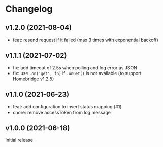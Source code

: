 # Changelog

## v1.2.0 (2021-08-04)

 - feat: resend request if it failed (max 3 times with exponential backoff)

## v1.1.1 (2021-07-02)

 - fix: add timeout of 2.5s when polling and log error as JSON
 - fix: use `.on('get', fn)` if `.onGet()` is not available (to support Homebridge v1.2.5)

## v1.1.0 (2021-06-23)

 - feat: add configuration to invert status mapping (#1)
 - chore: remove accessToken from log message

## v1.0.0 (2021-06-18)

Initial release